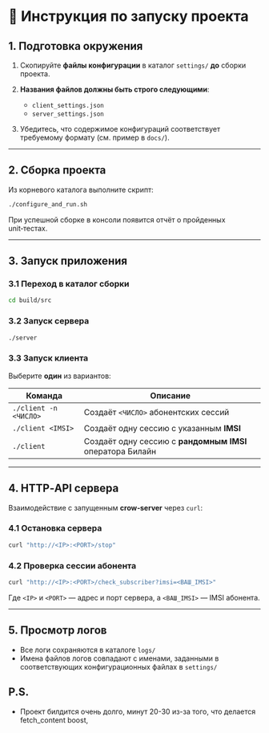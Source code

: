 # 📖 Инструкция по запуску проекта

## 1. Подготовка окружения

1. Скопируйте **файлы конфигурации** в каталог `settings/` **до** сборки проекта.
2. **Названия файлов должны быть строго следующими**:

   * `client_settings.json`
   * `server_settings.json`
3. Убедитесь, что содержимое конфигураций соответствует требуемому формату (см. пример в `docs/`).

---

## 2. Сборка проекта

Из корневого каталога выполните скрипт:

```bash
./configure_and_run.sh
```

При успешной сборке в консоли появится отчёт о пройденных unit‑тестах.

---

## 3. Запуск приложения

### 3.1 Переход в каталог сборки

```bash
cd build/src
```

### 3.2 Запуск сервера

```bash
./server
```

### 3.3 Запуск клиента

Выберите **один** из вариантов:

| Команда               | Описание                                                  |
| --------------------- | --------------------------------------------------------- |
| `./client -n <ЧИСЛО>` | Создаёт `<ЧИСЛО>` абонентских сессий                      |
| `./client <IMSI>`     | Создаёт одну сессию с указанным **IMSI**                  |
| `./client`            | Создаёт одну сессию с **рандомным IMSI** оператора Билайн |

---

## 4. HTTP‑API сервера

Взаимодействие с запущенным **crow‑server** через `curl`:

### 4.1 Остановка сервера

```bash
curl "http://<IP>:<PORT>/stop"
```

### 4.2 Проверка сессии абонента

```bash
curl "http://<IP>:<PORT>/check_subscriber?imsi=<ВАШ_IMSI>"
```

Где `<IP>` и `<PORT>` — адрес и порт сервера, а `<ВАШ_IMSI>` — IMSI абонента.

---

## 5. Просмотр логов

* Все логи сохраняются в каталоге `logs/`
* Имена файлов логов совпадают с именами, заданными в соответствующих конфигурационных файлах в `settings/`

## P.S.
* Проект билдится очень долго, минут 20-30 из-за того, что делается fetch_content boost, 

